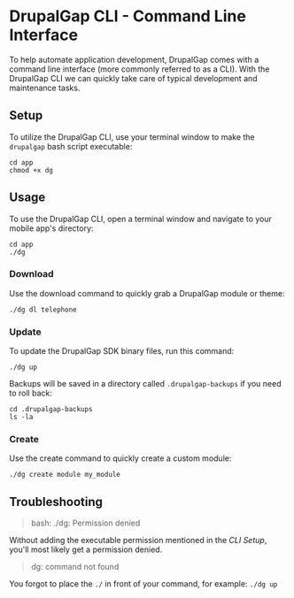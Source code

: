 # DrupalGap CLI - Command Line Interface

To help automate application development, DrupalGap comes with a command line
interface (more commonly referred to as a CLI). With the DrupalGap CLI we can
quickly take care of typical development and maintenance tasks.

## Setup

To utilize the DrupalGap CLI, use your terminal window to make the `drupalgap`
bash script executable:

```
cd app
chmod +x dg
```

## Usage

To use the DrupalGap CLI, open a terminal window and navigate to your mobile
app's directory:

```
cd app
./dg
```

### Download

Use the download command to quickly grab a DrupalGap module or theme:

```
./dg dl telephone
```

### Update

To update the DrupalGap SDK binary files, run this command:

```
./dg up
```

Backups will be saved in a directory called `.drupalgap-backups` if you need
to roll back:

```
cd .drupalgap-backups
ls -la
```

### Create

Use the create command to quickly create a custom module:

```
./dg create module my_module
```

## Troubleshooting

> bash: ./dg: Permission denied 

Without adding the executable permission mentioned in the *CLI Setup*, you'll
most likely get a permission denied.

> dg: command not found

You forgot to place the `./` in front of your command, for example: `./dg up`
